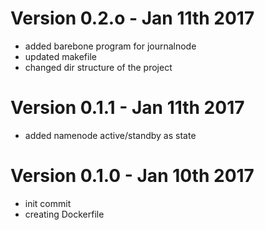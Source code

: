 # Version 0.2.o - Jan 11th 2017
* added barebone program for journalnode
* updated makefile
* changed dir structure of the project

# Version 0.1.1 - Jan 11th 2017
* added namenode active/standby as state

# Version 0.1.0 - Jan 10th 2017
* init commit
* creating Dockerfile
